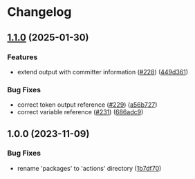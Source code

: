 # Changelog

## [1.1.0](https://github.com/abinnovision/actions/compare/get-github-app-token-source-v1.0.0...get-github-app-token-source-v1.1.0) (2025-01-30)


### Features

* extend output with committer information ([#228](https://github.com/abinnovision/actions/issues/228)) ([449d361](https://github.com/abinnovision/actions/commit/449d3619fae4043f3d8b95f996abce4ac77dff91))


### Bug Fixes

* correct token output reference ([#229](https://github.com/abinnovision/actions/issues/229)) ([a56b727](https://github.com/abinnovision/actions/commit/a56b727053bedd88ea0e05df060217dbb8139214))
* correct variable reference ([#231](https://github.com/abinnovision/actions/issues/231)) ([686adc9](https://github.com/abinnovision/actions/commit/686adc9b270b93ec4b6e69cfdd84be5fef5750b7))

## 1.0.0 (2023-11-09)


### Bug Fixes

* rename 'packages' to 'actions' directory ([1b7df70](https://github.com/abinnovision/actions/commit/1b7df70789258cbd45420e9064022b93b8ef359d))

